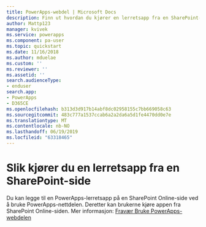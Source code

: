 ```yaml
---
title: PowerApps-webdel | Microsoft Docs
description: Finn ut hvordan du kjører en lerretsapp fra en SharePoint-side.
author: Mattp123
manager: kvivek
ms.service: powerapps
ms.component: pa-user
ms.topic: quickstart
ms.date: 11/16/2018
ms.author: mduelae
ms.custom: ''
ms.reviewer: ''
ms.assetid: ''
search.audienceType:
- enduser
search.app:
- PowerApps
- D365CE
ms.openlocfilehash: b313d3d917b14abf8dc02958155c7bb669058c63
ms.sourcegitcommit: 483c777a1537ccab6a2a2da6a5d1fe4470dd0e7e
ms.translationtype: MT
ms.contentlocale: nb-NO
ms.lasthandoff: 06/19/2019
ms.locfileid: "63318465"
---
```

# <a name="run-a-canvas-app-from-a-sharepoint-page"></a>Slik kjører du en lerretsapp fra en SharePoint-side

Du kan legge til en PowerApps-lerretsapp på en SharePoint Online-side ved å bruke PowerApps-nettdelen. Deretter kan brukerne kjøre appen fra SharePoint Online-siden. Mer informasjon: [Fravær Bruke PowerApps-webdelen](https://support.office.com/article/use-the-powerapps-web-part-6285f05e-e441-408a-99d7-aa688195cd1c?ui=en-US&rs=en-US&ad=US)
